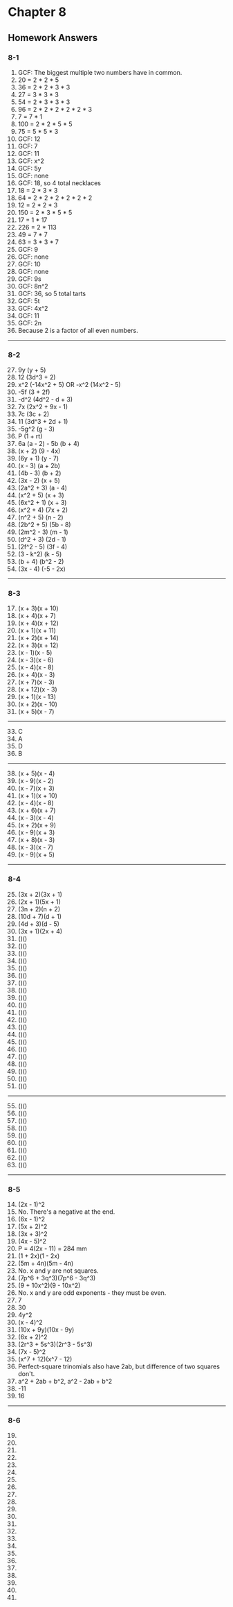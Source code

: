 # Chapter 8

## Homework Answers

### 8-1

1. GCF: The biggest multiple two numbers have in common.
2. 20 = 2 * 2 * 5
3. 36 = 2 * 2 * 3 * 3
4. 27 = 3 * 3 * 3
5. 54 = 2 * 3 * 3 * 3
6. 96 = 2 * 2 * 2 * 2 * 2 * 3
7. 7 = 7 * 1
8. 100 = 2 * 2 * 5 * 5
9. 75 = 5 * 5 * 3
10. GCF: 12
11. GCF: 7
12. GCF: 11
13. GCF: x^2
14. GCF: 5y
15. GCF: none
16. GCF: 18, so 4 total necklaces
17. 18 = 2 * 3 * 3
18. 64 = 2 * 2 * 2 * 2 * 2 * 2
19. 12 = 2 * 2 * 3
20. 150 = 2 * 3 * 5 * 5
21. 17 = 1 * 17
22. 226 = 2 * 113
23. 49 = 7 * 7
24. 63 = 3 * 3 * 7
25. GCF: 9
26. GCF: none
27. GCF: 10
28. GCF: none
29. GCF: 9s
30. GCF: 8n^2
31. GCF: 36, so 5 total tarts
32. GCF: 5t
33. GCF: 4x^2
34. GCF: 11
35. GCF: 2n
36. Because 2 is a factor of all even numbers.

---

### 8-2

27. 9y (y + 5)
28. 12 (3d^3 + 2)
29. x^2 (-14x^2 + 5) OR -x^2 (14x^2 - 5)
30. -5f (3 + 2f)
31. -d^2 (4d^2 - d + 3)
32. 7x (2x^2 + 9x - 1)
33. 7c (3c + 2)
34. 11 (3d^3 + 2d + 1)
35. -5g^2 (g - 3)
36. P (1 + rt)
37. 6a (a - 2) - 5b (b + 4)
38. (x + 2) (9 - 4x)
39. (6y + 1) (y - 7)
40. (x - 3) (a + 2b)
41. (4b - 3) (b + 2)
42. (3x - 2) (x + 5)
43. (2a^2 + 3) (a - 4)
44. (x^2 + 5) (x + 3)
45. (6x^2 + 1) (x + 3)
46. (x^2 + 4) (7x + 2)
47. (n^2 + 5) (n - 2)
48. (2b^2 + 5) (5b - 8)
49. (2m^2 - 3) (m - 1)
50. (d^2 + 3) (2d - 1)
51. (2f^2 - 5) (3f - 4)
52. (3 - k^2) (k - 5)
53. (b + 4) (b^2 - 2)
54. (3x - 4) (-5 - 2x)

---

### 8-3

17. (x + 3)(x + 10)
18. (x + 4)(x + 7)
19. (x + 4)(x + 12)
20. (x + 1)(x + 11)
21. (x + 2)(x + 14)
22. (x + 3)(x + 12)
23. (x - 1)(x - 5)
24. (x - 3)(x - 6)
25. (x - 4)(x - 8)
26. (x + 4)(x - 3)
27. (x + 7)(x - 3)
28. (x + 12)(x - 3)
29. (x + 1)(x - 13)
30. (x + 2)(x - 10)
31. (x + 5)(x - 7)

---

33. C
34. A
35. D
36. B

---

38. (x + 5)(x - 4)
39. (x - 9)(x - 2)
40. (x - 7)(x + 3)
41. (x + 1)(x + 10)
42. (x - 4)(x - 8)
43. (x + 6)(x + 7)
44. (x - 3)(x - 4)
45. (x + 2)(x + 9)
46. (x - 9)(x + 3)
47. (x + 8)(x - 3)
48. (x - 3)(x - 7)
49. (x - 9)(x + 5)

---

### 8-4

25. (3x + 2)(3x + 1)
26. (2x + 1)(5x + 1)
27. (3n + 2)(n + 2)
28. (10d + 7)(d + 1)
29. (4d + 3)(d - 5)
30. (3x + 1)(2x + 4)
31. ()()
32. ()()
33. ()()
34. ()()
35. ()()
36. ()()
37. ()()
38. ()()
39. ()()
40. ()()
41. ()()
42. ()()
43. ()()
44. ()()
45. ()()
46. ()()
47. ()()
48. ()()
49. ()()
50. ()()
51. ()()

---

55. ()()
56. ()()
57. ()()
58. ()()
59. ()()
60. ()()
61. ()()
62. ()()
63. ()()

---

### 8-5

14. (2x - 1)^2
15. No. There's a negative at the end. 
16. (6x - 1)^2
17. (5x + 2)^2
18. (3x + 3)^2
19. (4x - 5)^2
20. P = 4(2x - 11) = 284 mm
21. (1 + 2x)(1 - 2x)
22. (5m + 4n)(5m - 4n)
23. No. x and y are not squares.
24. (7p^6 + 3q^3)(7p^6 - 3q^3)
25. (9 + 10x^2)(9 - 10x^2)
26. No. x and y are odd exponents - they must be even.
27. 7
28. 30
29. 4y^2
30. (x - 4)^2
31. (10x + 9y)(10x - 9y)
32. (6x + 2)^2
33. (2r^3 + 5s^3)(2r^3 - 5s^3)
34. (7x - 5)^2
35. (x^7 + 12)(x^7 - 12)
36. Perfect-square trinomials also have 2ab, but difference of two squares don't.
37. a^2 + 2ab + b^2, a^2 - 2ab + b^2
38. -11
39. 16

---

### 8-6

19.
20.
21.
22.
23.
24.
25.
26.
27.
28.
29.
30.
31.
32.
33.
34.
35.
36.
37.
38.
39.
40.
41.
